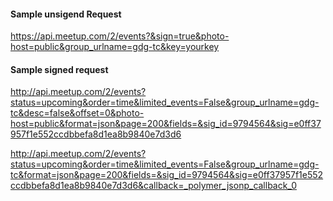 #### Sample unsigend Request
https://api.meetup.com/2/events?&sign=true&photo-host=public&group_urlname=gdg-tc&key=yourkey

#### Sample signed request
http://api.meetup.com/2/events?status=upcoming&order=time&limited_events=False&group_urlname=gdg-tc&desc=false&offset=0&photo-host=public&format=json&page=200&fields=&sig_id=9794564&sig=e0ff37957f1e552ccdbbefa8d1ea8b9840e7d3d6

http://api.meetup.com/2/events?status=upcoming&order=time&limited_events=False&group_urlname=gdg-tc&format=json&page=200&fields=&sig_id=9794564&sig=e0ff37957f1e552ccdbbefa8d1ea8b9840e7d3d6&callback=_polymer_jsonp_callback_0